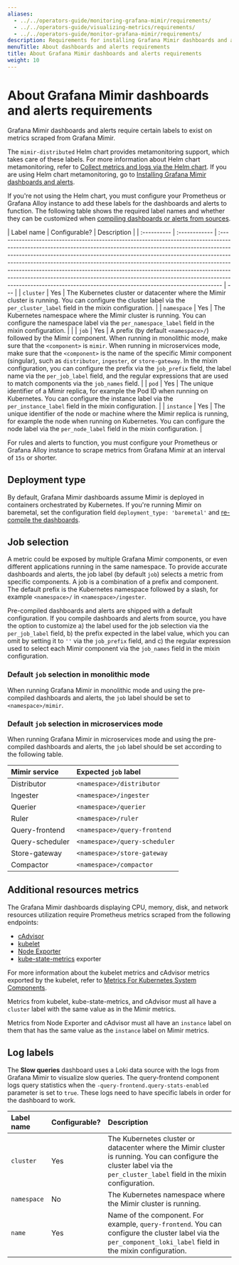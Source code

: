 ```yaml
---
aliases:
  - ../../operators-guide/monitoring-grafana-mimir/requirements/
  - ../../operators-guide/visualizing-metrics/requirements/
  - ../../operators-guide/monitor-grafana-mimir/requirements/
description: Requirements for installing Grafana Mimir dashboards and alerts.
menuTitle: About dashboards and alerts requirements
title: About Grafana Mimir dashboards and alerts requirements
weight: 10
---
```



# About Grafana Mimir dashboards and alerts requirements

Grafana Mimir dashboards and alerts require certain labels to exist on metrics scraped from Grafana Mimir.

The `mimir-distributed` Helm chart provides metamonitoring support, which takes care of these labels.
For more information about Helm chart metamonitoring, refer to [Collect metrics and logs via the Helm chart](/docs/helm-charts/mimir-distributed/latest/run-production-environment-with-helm/monitor-system-health/).
If you are using Helm chart metamonitoring, go to [Installing Grafana Mimir dashboards and alerts](../installing-dashboards-and-alerts/).

If you're not using the Helm chart, you must configure your Prometheus or Grafana Alloy instance to add these labels for the dashboards and alerts to function.
The following table shows the required label names and whether they can be customized when [compiling dashboards or alerts from sources](../installing-dashboards-and-alerts/).

| Label name  | Configurable? | Description                                                                                                                                                                                                                                                                                                                                                                                                                                                                                                                                                         |
| :---------- | :------------ | :------------------------------------------------------------------------------------------------------------------------------------------------------------------------------------------------------------------------------------------------------------------------------------------------------------------------------------------------------------------------------------------------------------------------------------------------------------------------------------------------------------------------------------------------------------------ | --- |
| `cluster`   | Yes           | The Kubernetes cluster or datacenter where the Mimir cluster is running. You can configure the cluster label via the `per_cluster_label` field in the mixin configuration.                                                                                                                                                                                                                                                                                                                                                                                          |
| `namespace` | Yes           | The Kubernetes namespace where the Mimir cluster is running. You can configure the namespace label via the `per_namespace_label` field in the mixin configuration.                                                                                                                                                                                                                                                                                                                                                                                                  |     |
| `job`       | Yes           | A prefix (by default `<namespace>/`) followed by the Mimir component. When running in monolithic mode, make sure that the `<component>` is `mimir`. When running in microservices mode, make sure that the `<component>` is the name of the specific Mimir component (singular), such as `distributor`, `ingester`, or `store-gateway`. In the mixin configuration, you can configure the prefix via the `job_prefix` field, the label name via the `per_job_label` field, and the regular expressions that are used to match components via the `job_names` field. |
| `pod`       | Yes           | The unique identifier of a Mimir replica, for example the Pod ID when running on Kubernetes. You can configure the instance label via the `per_instance_label` field in the mixin configuration.                                                                                                                                                                                                                                                                                                                                                                    |
| `instance`  | Yes           | The unique identifier of the node or machine where the Mimir replica is running, for example the node when running on Kubernetes. You can configure the node label via the `per_node_label` field in the mixin configuration.                                                                                                                                                                                                                                                                                                                                       |

For rules and alerts to function, you must configure your Prometheus or Grafana Alloy instance to scrape metrics from Grafana Mimir at an interval of `15s` or shorter.

## Deployment type

By default, Grafana Mimir dashboards assume Mimir is deployed in containers orchestrated by Kubernetes.
If you're running Mimir on baremetal, set the configuration field `deployment_type: 'baremetal'` and [re-compile the dashboards](../installing-dashboards-and-alerts/).

## Job selection

A metric could be exposed by multiple Grafana Mimir components, or even different applications running in the same namespace.
To provide accurate dashboards and alerts, the job label (by default `job`) selects a metric from specific components.
A job is a combination of a prefix and component. The default prefix is the Kubernetes namespace followed by a slash, for example `<namespace>/` in `<namespace>/ingester`.

Pre-compiled dashboards and alerts are shipped with a default configuration.
If you compile dashboards and alerts from source, you have the option to customize a) the label used for the job selection via the `per_job_label` field, b) the prefix expected in the label value, which you can omit by setting it to `''` via the `job_prefix` field, and c) the regular expression used to select each Mimir component via the `job_names` field in the mixin configuration.

### Default `job` selection in monolithic mode

When running Grafana Mimir in monolithic mode and using the pre-compiled dashboards and alerts, the `job` label should be set to `<namespace>/mimir`.

### Default `job` selection in microservices mode

When running Grafana Mimir in microservices mode and using the pre-compiled dashboards and alerts, the `job` label should be set according to the following table.

| Mimir service   | Expected `job` label          |
| :-------------- | :---------------------------- |
| Distributor     | `<namespace>/distributor`     |
| Ingester        | `<namespace>/ingester`        |
| Querier         | `<namespace>/querier`         |
| Ruler           | `<namespace>/ruler`           |
| Query-frontend  | `<namespace>/query-frontend`  |
| Query-scheduler | `<namespace>/query-scheduler` |
| Store-gateway   | `<namespace>/store-gateway`   |
| Compactor       | `<namespace>/compactor`       |

## Additional resources metrics

The Grafana Mimir dashboards displaying CPU, memory, disk, and network resources utilization require Prometheus metrics scraped from the following endpoints:

- [cAdvisor](https://github.com/google/cadvisor)
- [kubelet](https://kubernetes.io/docs/concepts/cluster-administration/system-metrics/)
- [Node Exporter](https://github.com/prometheus/node_exporter)
- [kube-state-metrics](https://github.com/kubernetes/kube-state-metrics) exporter

For more information about the kubelet metrics and cAdvisor metrics exported by the kubelet, refer to [Metrics For Kubernetes System Components](https://kubernetes.io/docs/concepts/cluster-administration/system-metrics/).

Metrics from kubelet, kube-state-metrics, and cAdvisor must all have a `cluster` label with the same value as in the
Mimir metrics.

Metrics from Node Exporter and cAdvisor must all have an `instance` label on them that has the same value as the `instance` label on Mimir metrics.

## Log labels

The **Slow queries** dashboard uses a Loki data source with the logs from Grafana Mimir to visualize slow queries. The query-frontend component logs query statistics when the `-query-frontend.query-stats-enabled` parameter is set to `true`.
These logs need to have specific labels in order for the dashboard to work.

| Label name  | Configurable? | Description                                                                                                                                                                |
| :---------- | :------------ | :------------------------------------------------------------------------------------------------------------------------------------------------------------------------- |
| `cluster`   | Yes           | The Kubernetes cluster or datacenter where the Mimir cluster is running. You can configure the cluster label via the `per_cluster_label` field in the mixin configuration. |
| `namespace` | No            | The Kubernetes namespace where the Mimir cluster is running.                                                                                                               |
| `name`      | Yes           | Name of the component. For example, `query-frontend`. You can configure the cluster label via the `per_component_loki_label` field in the mixin configuration.             |
